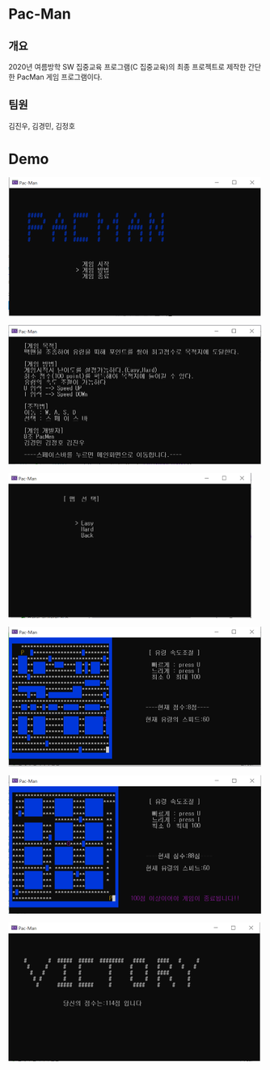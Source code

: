 # Pac-Man

## 개요

2020년 여름방학 SW 집중교육 프로그램(C 집중교육)의 최종 프로젝트로 제작한 간단한 PacMan 게임 프로그램이다.



## 팀원

김진우, 김경민, 김정호



# Demo

![image_01](./_image/image_01.png)

![image_02](./_image/image_02.png)

![image_03](./_image/image_03.png)

![image_04](./_image/image_04.png)

![image_05](./_image/image_05.png)

![image_06](./_image/image_06.png)

